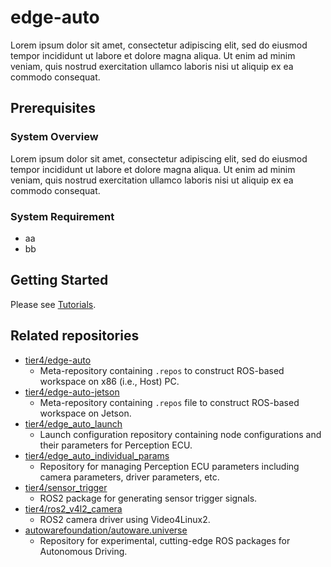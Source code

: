# edge-auto

Lorem ipsum dolor sit amet, consectetur adipiscing elit, sed do eiusmod tempor incididunt ut labore et dolore magna aliqua. Ut enim ad minim veniam, quis nostrud exercitation ullamco laboris nisi ut aliquip ex ea commodo consequat.

## Prerequisites

### System Overview

Lorem ipsum dolor sit amet, consectetur adipiscing elit, sed do eiusmod tempor incididunt ut labore et dolore magna aliqua. Ut enim ad minim veniam, quis nostrud exercitation ullamco laboris nisi ut aliquip ex ea commodo consequat.

### System Requirement

- aa
- bb


## Getting Started

Please see [Tutorials](docs/tutorials.md).

## Related repositories

- [tier4/edge-auto](https://github.com/tier4/edge-auto.git)
  - Meta-repository containing `.repos` to construct ROS-based workspace on x86 (i.e., Host) PC.
- [tier4/edge-auto-jetson](https://github.com/tier4/edge-auto-jetson)
  - Meta-repository containing `.repos` file to construct ROS-based workspace on Jetson.
- [tier4/edge_auto_launch](https://github.com/tier4/edge_auto_launch.git)
  - Launch configuration repository containing node configurations and their parameters for Perception ECU.
- [tier4/edge_auto_individual_params](https://github.com/tier4/edge_auto_individual_params)
  - Repository for managing Perception ECU parameters including camera parameters, driver parameters, etc.
- [tier4/sensor_trigger](https://github.com/tier4/sensor_trigger.git)
  - ROS2 package for generating sensor trigger signals.
- [tier4/ros2_v4l2_camera](https://github.com/tier4/ros2_v4l2_camera.git)
  - ROS2 camera driver using Video4Linux2.
- [autowarefoundation/autoware.universe](https://github.com/autowarefoundation/autoware.universe.git)
  - Repository for experimental, cutting-edge ROS packages for Autonomous Driving.
